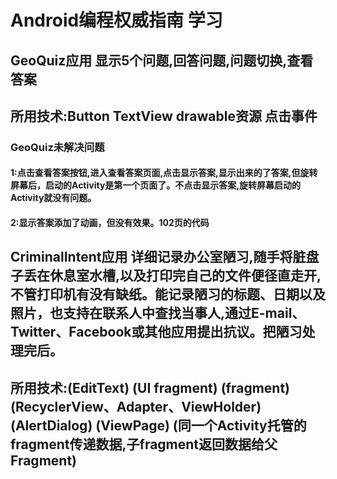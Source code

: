 # Android编程权威指南 学习

## GeoQuiz应用 显示5个问题,回答问题,问题切换,查看答案
## 所用技术:Button TextView drawable资源 点击事件
### GeoQuiz未解决问题
#### 1:点击查看答案按钮,进入查看答案页面,点击显示答案,显示出来的了答案,但旋转屏幕后，启动的Activity是第一个页面了。不点击显示答案,旋转屏幕启动的Activity就没有问题。
#### 2:显示答案添加了动画，但没有效果。102页的代码

## CriminalIntent应用 详细记录办公室陋习,随手将脏盘子丢在休息室水槽,以及打印完自己的文件便径直走开,不管打印机有没有缺纸。能记录陋习的标题、日期以及照片，也支持在联系人中查找当事人,通过E-mail、Twitter、Facebook或其他应用提出抗议。把陋习处理完后。
## 所用技术:(EditText) (UI fragment) (fragment) (RecyclerView、Adapter、ViewHolder) (AlertDialog) (ViewPage) (同一个Activity托管的fragment传递数据,子fragment返回数据给父Fragment)